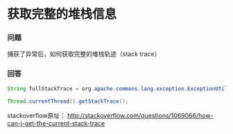 # 获取完整的堆栈信息

### 问题
捕获了异常后，如何获取完整的堆栈轨迹（stack trace）

### 回答

```java
String fullStackTrace = org.apache.commons.lang.exception.ExceptionUtils.getFullStackTrace(e)
```

````java
Thread.currentThread().getStackTrace();
````

stackoverflow原址：
<http://stackoverflow.com/questions/1069066/how-can-i-get-the-current-stack-trace>
